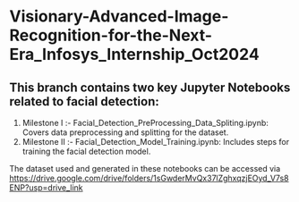 # Visionary-Advanced-Image-Recognition-for-the-Next-Era_Infosys_Internship_Oct2024

## This branch contains two key Jupyter Notebooks related to facial detection:

1) Milestone I :- Facial_Detection_PreProcessing_Data_Spliting.ipynb: Covers data preprocessing and splitting for the dataset.
2) Milestone II :- Facial_Detection_Model_Training.ipynb: Includes steps for training the facial detection model.


The dataset used and generated in these notebooks can be accessed via https://drive.google.com/drive/folders/1sGwderMvQx37lZghxqzjEOyd_V7s8ENP?usp=drive_link
